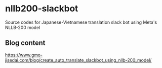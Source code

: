 # nllb200-slackbot
Source codes for Japanese-Vietnamese translation slack bot using Meta's NLLB-200 model

## Blog content
https://www.gmo-jisedai.com/blog/create_auto_translate_slackbot_using_nllb-200_model/
